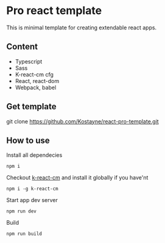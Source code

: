 # Pro react template
This is minimal template for creating extendable react apps.

## Content
- Typescript
- Sass
- K-react-cm cfg
- React, react-dom
- Webpack, babel

## Get template
git clone https://github.com/Kostayne/react-pro-template.git

## How to use
Install all dependecies
``` 
npm i
```

Checkout [k-react-cm](https://www.npmjs.com/package/k-react-cm) and install it globally if you have'nt

```
npm i -g k-react-cm
```

Start app dev server
```
npm run dev
```

Build
```
npm run build
```